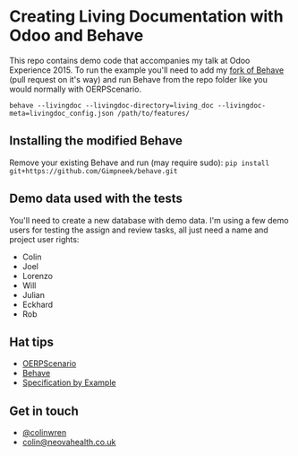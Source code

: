 # Creating Living Documentation with Odoo and Behave
This repo contains demo code that accompanies my talk at Odoo Experience 2015. To run the example you'll need to add my
[fork of Behave](https://github.com/Gimpneek/behave "My Fork of Behave") (pull request on it's way) and run Behave from the repo folder like you would normally with OERPScenario.

`behave --livingdoc --livingdoc-directory=living_doc --livingdoc-meta=livingdoc_config.json /path/to/features/`

## Installing the modified Behave
Remove your existing Behave and run (may require sudo):
`pip install git+https://github.com/Gimpneek/behave.git`

## Demo data used with the tests
You'll need to create a new database with demo data. I'm using a few demo users for testing the assign and review tasks, all just need a name and project user rights:
- Colin
- Joel
- Lorenzo
- Will
- Julian
- Eckhard
- Rob

## Hat tips
- [OERPScenario](https://github.com/camptocamp/oerpscenario "OERPScenario")
- [Behave](https://github.com/behave/behave/ "Behave")
- [Specification by Example](http://specificationbyexample.com/ "Specification by Example")

## Get in touch
- [@colinwren](https://twitter.com/colinwren "@colinwren")
- colin@neovahealth.co.uk
